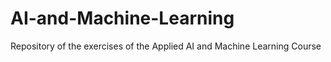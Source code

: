 # AI-and-Machine-Learning
Repository of the exercises of the Applied AI and Machine Learning Course
